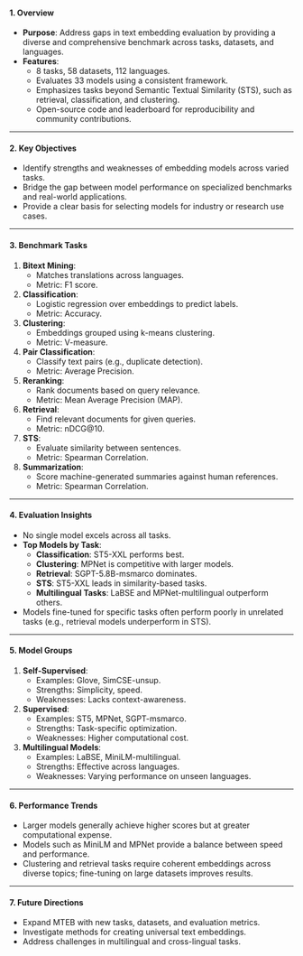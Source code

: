 #### **1. Overview**

- **Purpose**: Address gaps in text embedding evaluation by providing a diverse and comprehensive benchmark across tasks, datasets, and languages.
- **Features**:
    - 8 tasks, 58 datasets, 112 languages.
    - Evaluates 33 models using a consistent framework.
    - Emphasizes tasks beyond Semantic Textual Similarity (STS), such as retrieval, classification, and clustering.
    - Open-source code and leaderboard for reproducibility and community contributions.

---

#### **2. Key Objectives**

- Identify strengths and weaknesses of embedding models across varied tasks.
- Bridge the gap between model performance on specialized benchmarks and real-world applications.
- Provide a clear basis for selecting models for industry or research use cases.

---

#### **3. Benchmark Tasks**

1. **Bitext Mining**:
    - Matches translations across languages.
    - Metric: F1 score.
2. **Classification**:
    - Logistic regression over embeddings to predict labels.
    - Metric: Accuracy.
3. **Clustering**:
    - Embeddings grouped using k-means clustering.
    - Metric: V-measure.
4. **Pair Classification**:
    - Classify text pairs (e.g., duplicate detection).
    - Metric: Average Precision.
5. **Reranking**:
    - Rank documents based on query relevance.
    - Metric: Mean Average Precision (MAP).
6. **Retrieval**:
    - Find relevant documents for given queries.
    - Metric: nDCG@10.
7. **STS**:
    - Evaluate similarity between sentences.
    - Metric: Spearman Correlation.
8. **Summarization**:
    - Score machine-generated summaries against human references.
    - Metric: Spearman Correlation.

---

#### **4. Evaluation Insights**

- No single model excels across all tasks.
- **Top Models by Task**:
    - **Classification**: ST5-XXL performs best.
    - **Clustering**: MPNet is competitive with larger models.
    - **Retrieval**: SGPT-5.8B-msmarco dominates.
    - **STS**: ST5-XXL leads in similarity-based tasks.
    - **Multilingual Tasks**: LaBSE and MPNet-multilingual outperform others.
- Models fine-tuned for specific tasks often perform poorly in unrelated tasks (e.g., retrieval models underperform in STS).

---

#### **5. Model Groups**

1. **Self-Supervised**:
    - Examples: Glove, SimCSE-unsup.
    - Strengths: Simplicity, speed.
    - Weaknesses: Lacks context-awareness.
2. **Supervised**:
    - Examples: ST5, MPNet, SGPT-msmarco.
    - Strengths: Task-specific optimization.
    - Weaknesses: Higher computational cost.
3. **Multilingual Models**:
    - Examples: LaBSE, MiniLM-multilingual.
    - Strengths: Effective across languages.
    - Weaknesses: Varying performance on unseen languages.

---

#### **6. Performance Trends**

- Larger models generally achieve higher scores but at greater computational expense.
- Models such as MiniLM and MPNet provide a balance between speed and performance.
- Clustering and retrieval tasks require coherent embeddings across diverse topics; fine-tuning on large datasets improves results.

---

#### **7. Future Directions**

- Expand MTEB with new tasks, datasets, and evaluation metrics.
- Investigate methods for creating universal text embeddings.
- Address challenges in multilingual and cross-lingual tasks.